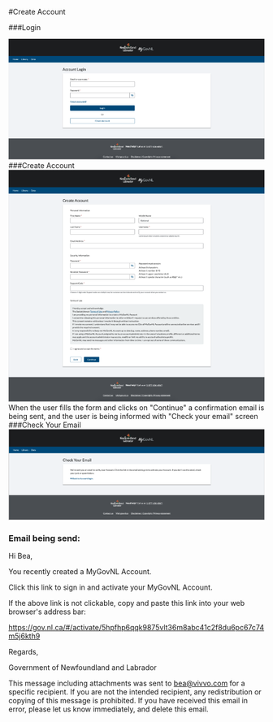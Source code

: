 #Create Account

###Login

![Login](./login.png) 
###Create Account
![Login](./create-account.png)
When the user fills the form and clicks on "Continue" a confirmation email is being sent, and the user is being informed with "Check your email" screen
###Check Your Email
![Login](./check-your-email.png)

### Email being send:
Hi Bea,

You recently created a MyGovNL Account.

Click this link to sign in and activate your MyGovNL Account.

If the above link is not clickable, copy and paste this link into your web browser's address bar:

https://gov.nl.ca/#/activate/5hpfhp6qqk9875vlt36m8abc41c2f8du6pc67c74m5j6kth9

Regards,

Government of Newfoundland and Labrador

This message including attachments was sent to bea@vivvo.com for a specific recipient. If you are not the intended recipient, any redistribution or copying of this message is prohibited. If you have received this email in error, please let us know immediately, and delete this email.
